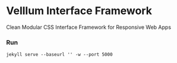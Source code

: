# Velllum Interface Framework

Clean Modular CSS Interface Framework for Responsive Web Apps

### Run

`jekyll serve --baseurl '' -w --port 5000`

